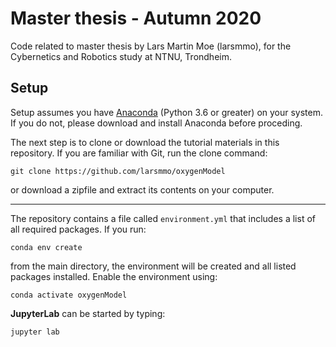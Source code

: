 # Master thesis - Autumn 2020

Code related to master thesis by Lars Martin Moe (larsmmo), for the Cybernetics and Robotics study at NTNU, Trondheim.

## Setup

Setup assumes you have [Anaconda](https://www.anaconda.com/distribution/#download-section) (Python 3.6 or greater) on your system. If you do not, please download and install Anaconda before proceding.

The next step is to clone or download the tutorial materials in this repository. If you are familiar with Git, run the clone command:

    git clone https://github.com/larsmmo/oxygenModel
    
or download a zipfile and extract its contents on your computer.
***
The repository contains a file called `environment.yml` that includes a list of all required packages. If you run:

    conda env create
    
from the main directory, the environment will be created and all listed packages installed. Enable the environment using:

    conda activate oxygenModel
    
**JupyterLab** can be started by typing:

    jupyter lab